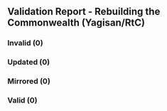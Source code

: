 ## Validation Report - Rebuilding the Commonwealth (Yagisan/RtC)


### Invalid (0)
### Updated (0)
### Mirrored (0)
### Valid (0)
